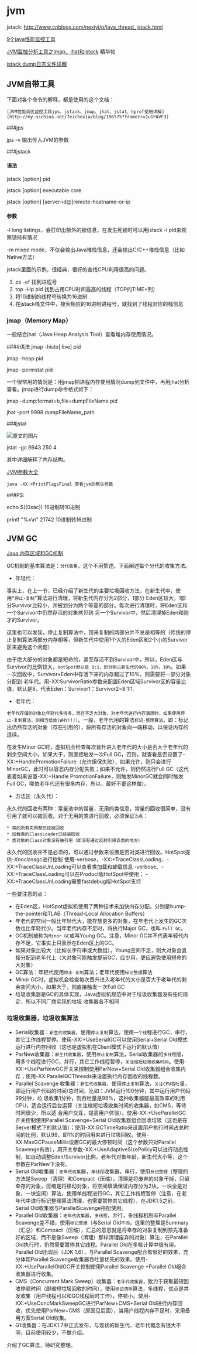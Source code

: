# jvm

jstack: http://www.cnblogs.com/nexiyi/p/java_thread_jstack.html

[9个java性能监控工具](https://blog.idrsolutions.com/2014/06/java-performance-tuning-tools/)


[JVM监控分析工具之jmap、jhat和jstack](https://github.com/yikebocai/blog/issues/32) 精华帖


[jstack dump日志文件详解](http://gudaoqing.blog.51cto.com/7729345/1332829)


## JVM自带工具


下面对各个命令的解释，都是使用的这个文档：

`[JVM性能调优监控工具jps、jstack、jmap、jhat、jstat、hprof使用详解](http://my.oschina.net/feichexia/blog/196575?fromerr=1uGPAVF3)`

###jps

jps -v 输出传入JVM的参数


###jstack

#### 语法
jstack [option] pid

jstack [option] executable core

jstack [option] [server-id@]remote-hostname-or-ip

#### 参数
-l long listings，会打印出额外的锁信息，在发生死锁时可以用jstack -l pid来观察锁持有情况

-m mixed mode，不仅会输出Java堆栈信息，还会输出C/C++堆栈信息（比如Native方法）

jstack里面的示例，很经典，很好的查找CPU利用很高的问题。

1. ps -ef 找到进程号
2. top -Hp pid  找到占用CPU时间最高的线程（TOP的TIME+列）
3. 将10进制的线程号转换为16进制
4. 在jstack栈文件中，搜索相应的16进制进程号，就找到了线程对应的栈信息

### jmap（Memory Map）
一般结合jhat（Java Heap Analysis Tool）查看堆内存使用情况。

####语法
jmap -histo[:live] pid

jmap -heap pid

jmap -permstat pid

一个很常用的情况是：用jmap把进程内存使用情况dump到文件中，再用jhat分析查看。jmap进行dump命令格式如下：

jmap -dump:format=b,file=dumpFileName pid

jhat -port 9998 dumpFileName_path


###jstat

![原文的图片](http://7xpmu3.com1.z0.glb.clouddn.com/181847_dAR9_111708.jpg)

jstat -gc 9943 250 4

其中详细解释了内存结构。

[JVM参数大全](http://www.cnblogs.com/edwardlauxh/archive/2010/04/25/1918603.html)


```
java -XX:+PrintFlagsFinal 查看jvm的默认参数
```

###PS:

 echo $((0xac))   16进制转10进制
 
 printf "%x\n" 21742  10进制转16进制
 
 
## JVM GC

[Java 内存区域和GC机制](http://www.cnblogs.com/zhguang/p/3257367.html)


GC机制的基本算法是：`分代收集`，这个不用赘述。下面阐述每个分代的收集方法。

* 年轻代：

事实上，在上一节，已经介绍了新生代的主要垃圾回收方法，在新生代中，使用`“停止-复制”`算法进行清理，将新生代内存分为2部分，1部分 Eden区较大，1部分Survivor比较小，并被划分为两个等量的部分。每次进行清理时，将Eden区和一个Survivor中仍然存活的对象拷贝到 另一个Survivor中，然后清理掉Eden和刚才的Survivor。

这里也可以发现，停止复制算法中，用来复制的两部分并不总是相等的（传统的停止复制算法两部分内存相等，但新生代中使用1个大的Eden区和2个小的Survivor区来避免这个问题）

由于绝大部分的对象都是短命的，甚至存活不到Survivor中，所以，Eden区与Survivor的比例较大，`HotSpot默认是 8:1，即分别占新生代的80%，10%，10%`。如果一次回收中，Survivor+Eden中存活下来的内存超过了10%，则需要将一部分对象分配到 老年代。用-XX:SurvivorRatio参数来配置Eden区域Survivor区的容量比值，默认是8，代表Eden：Survivor1：Survivor2=8:1:1.

* 老年代：

`老年代存储的对象比年轻代多得多，而且不乏大对象，对老年代进行内存清理时，如果使用停止-复制算法，则相当低效(WHY!!!)`。一般，老年代用的算法`标记-整理算法`，即：标记出仍然存活的对象（存在引用的），将所有存活的对象向一端移动，以保证内存的连续。

在发生Minor GC时，虚拟机会检查每次晋升进入老年代的大小是否大于老年代的剩余空间大小，如果大于，则直接触发一次Full GC，否则，就查看是否设置了-XX:+HandlePromotionFailure（允许担保失败），如果允许，则只会进行MinorGC，此时可以容忍内存分配失败；如果不允许，则仍然进行Full GC（这代表着如果设置-XX:+Handle PromotionFailure，则触发MinorGC就会同时触发Full GC，哪怕老年代还有很多内存，所以，最好不要这样做）。
     
* 方法区（永久代）：

永久代的回收有两种：常量池中的常量，无用的类信息，常量的回收很简单，没有引用了就可以被回收。对于无用的类进行回收，必须保证3点：

    * 类的所有实例都已经被回收
    * 加载类的ClassLoader已经被回收
    * 类对象的Class对象没有被引用（即没有通过反射引用该类的地方）
    
    
永久代的回收并不是必须的，可以通过参数来设置是否对类进行回收。HotSpot提供-Xnoclassgc进行控制
     使用-verbose，-XX:+TraceClassLoading、-XX:+TraceClassUnLoading可以查看类加载和卸载信息
     -verbose、-XX:+TraceClassLoading可以在Product版HotSpot中使用；
     -XX:+TraceClassUnLoading需要fastdebug版HotSpot支持


一些要注意的点：
* 在Eden区，HotSpot虚拟机使用了两种技术来加快内存分配。分别是bump-the-pointer和TLAB（Thread-Local Allocation Buffers）
* 年老代的空间一般比年轻代大，能存放更多的对象，在年老代上发生的GC次数也比年轻代少。当年老代内存不足时，将执行Major GC，也叫 `Full GC`。
* GC机制被称为`Minor GC`或叫Young GC。注意，Minor GC并不代表年轻代内存不足，它事实上只表示在Eden区上的GC。
* 如果对象比较大（比如长字符串或大数组），Young空间不足，则大对象会直接分配到老年代上（大对象可能触发提前GC，应少用，更应避免使用短命的大对象）
* GC算法：年轻代使用`停止-复制`算法；老年代使用`标记整理`算法
* Minor GC时，虚拟机会检查每次晋升进入老年代的大小是否大于老年代的剩余空间大小，如果大于，则直接触发一次Full GC
* 垃圾收集器是GC的具体实现，Java虚拟机规范中对于垃圾收集器没有任何规定，所以不同厂商实现的垃圾 收集器各不相同

### 垃圾收集器，垃圾收集算法

* Serial收集器：`新生代收集器`，使用`停止复制`算法，使用`一个线`程进行GC，串行，其它工作线程暂停。使用-XX:+UseSerialGC可以使用Serial+Serial Old模式运行进行内存回收（这也是虚拟机在Client模式下运行的默认值）
* ParNew收集器：`新生代收集器`，使用`停止复制`算法，Serial收集器的`多线程`版，用多个线程进行GC，并行，其它工作线程暂停，`关注缩短垃圾收集时间`。使用-XX:+UseParNewGC开关来控制使用ParNew+Serial Old收集器组合收集内存；使用-XX:ParallelGCThreads来设置执行内存回收的线程数。
* Parallel Scavenge 收集器：`新生代收集器`，使用`停止复制`算法，`关注CPU吞吐`量，即运行用户代码的时间/总时间，比如：JVM运行100分钟，其中运行用户代码99分钟，垃 圾收集1分钟，则吞吐量是99%，这种收集器能最高效率的利用CPU，适合运行后台运算（关注缩短垃圾收集时间的收集器，如CMS，等待时间很少，所以适 合用户交互，提高用户体验）。使用-XX:+UseParallelGC开关控制使用Parallel Scavenge+Serial Old收集器组合回收垃圾（这也是在Server模式下的默认值）；使用-XX:GCTimeRatio来设置用户执行时间占总时间的比例，默认99，即1%的时间用来进行垃圾回收。使用-XX:MaxGCPauseMillis设置GC的最大停顿时间（这个参数只对Parallel Scavenge有效），用开关参数-XX:+UseAdaptiveSizePolicy可以进行动态控制，如自动调整Eden/Survivor比例，老年代对象年龄，新生代大小等，这个参数在ParNew下没有。
* Serial Old收集器：`老年代收集`器，`单线程`收集器，串行，使用`标记整理`（整理的方法是Sweep（清理）和Compact（压缩），清理是将废弃的对象干掉，只留幸存的对象，压缩是将移动对象，将空间填满保证内存分为2块，一块全是对象，一块空闲）算法，使用单线程进行GC，其它工作线程暂停（注意，在老年代中进行标记整理算法清理，也需要暂停其它线程），在JDK1.5之前，Serial Old收集器与ParallelScavenge搭配使用。
* Parallel Old收集器：`老年代收集器`，`多线程`，并行，多线程机制与Parallel Scavenge差不错，使用`标记整理`（与Serial Old`不同`，这里的整理是Summary（汇总）和Compact（压缩），汇总的意思就是将幸存的对象复制到预先准备好的区域，而不是像Sweep（清理）那样清理废弃的对象）算法，在Parallel Old执行时，仍然需要暂停其它线程。Parallel Old在多核计算中很有用。Parallel Old出现后（JDK 1.6），与Parallel Scavenge配合有很好的效果，充分体现Parallel Scavenge收集器吞吐量优先的效果。使用-XX:+UseParallelOldGC开关控制使用Parallel Scavenge +Parallel Old组合收集器进行收集。
* CMS（Concurrent Mark Sweep）收集器：`老年代收集器`，致力于获取最短回收停顿时间（即缩短垃圾回收的时间），使用`标记清除`算法，多线程，优点是并发收集（用户线程可以和GC线程同时工作），停顿小。使用-XX:+UseConcMarkSweepGC进行ParNew+CMS+Serial Old进行内存回收，优先使用ParNew+CMS（原因见后面），当用户线程内存不足时，采用备用方案Serial Old收集。
* G1收集器：在JDK1.7中正式发布，与现状的新生代、老年代概念有很大不同，目前使用较少，不做介绍。

介绍了GC算法，待研究整理。